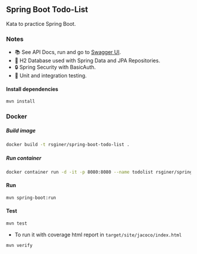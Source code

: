 ## Spring Boot Todo-List
Kata to practice Spring Boot.

### Notes
* 📚 See API Docs, run and go to  [Swagger UI](http://localhost:8080/swagger-ui/index.html?configUrl=/api-docs/swagger-config).
* 📀 H2 Database used with Spring Data and JPA Repositories.
* 🔒 Spring Security with BasicAuth.
* 🧪 Unit and integration testing.
#### Install dependencies
```bash
mvn install
```
### Docker
##### Build image
```bash
docker build -t rsginer/spring-boot-todo-list .
```
##### Run container
```bash
docker container run -d -it -p 8080:8080 --name todolist rsginer/spring-boot-todo-list
```
#### Run
```bash 
mvn spring-boot:run
```

#### Test
```bash
mvn test
```
- To run it with coverage html report in `target/site/jacoco/index.html`
```bash
mvn verify
```
